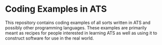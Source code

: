 # Coding Examples in ATS

This repository contains coding examples of all sorts
written in ATS and possibly other programming languages.
These examples are primarily meant as recipes for people
interested in learning ATS as well as using it to construct
software for use in the real world.


